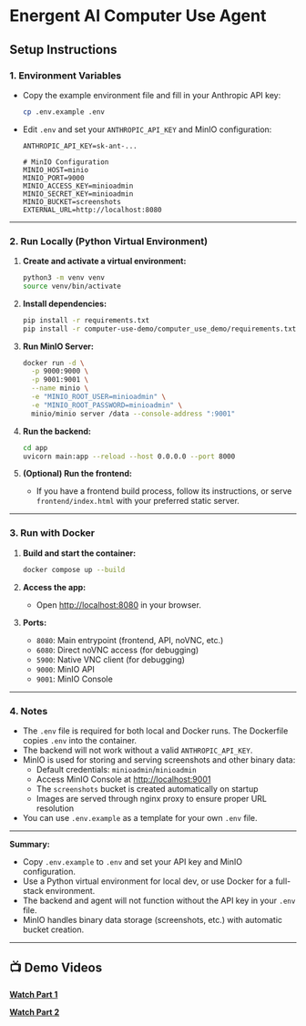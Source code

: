 # Energent AI Computer Use Agent

## Setup Instructions

### 1. **Environment Variables**

- Copy the example environment file and fill in your Anthropic API key:
  ```bash
  cp .env.example .env
  ```
- Edit `.env` and set your `ANTHROPIC_API_KEY` and MinIO configuration:
  ```
  ANTHROPIC_API_KEY=sk-ant-...

  # MinIO Configuration
  MINIO_HOST=minio
  MINIO_PORT=9000
  MINIO_ACCESS_KEY=minioadmin
  MINIO_SECRET_KEY=minioadmin
  MINIO_BUCKET=screenshots
  EXTERNAL_URL=http://localhost:8080
  ```

---

### 2. **Run Locally (Python Virtual Environment)**

1. **Create and activate a virtual environment:**
   ```bash
   python3 -m venv venv
   source venv/bin/activate
   ```

2. **Install dependencies:**
   ```bash
   pip install -r requirements.txt
   pip install -r computer-use-demo/computer_use_demo/requirements.txt
   ```

3. **Run MinIO Server:**
   ```bash
   docker run -d \
     -p 9000:9000 \
     -p 9001:9001 \
     --name minio \
     -e "MINIO_ROOT_USER=minioadmin" \
     -e "MINIO_ROOT_PASSWORD=minioadmin" \
     minio/minio server /data --console-address ":9001"
   ```

4. **Run the backend:**
   ```bash
   cd app
   uvicorn main:app --reload --host 0.0.0.0 --port 8000
   ```

5. **(Optional) Run the frontend:**
   - If you have a frontend build process, follow its instructions, or serve `frontend/index.html` with your preferred static server.

---

### 3. **Run with Docker**

1. **Build and start the container:**
   ```bash
   docker compose up --build
   ```

2. **Access the app:**
   - Open [http://localhost:8080](http://localhost:8080) in your browser.

3. **Ports:**
   - `8080`: Main entrypoint (frontend, API, noVNC, etc.)
   - `6080`: Direct noVNC access (for debugging)
   - `5900`: Native VNC client (for debugging)
   - `9000`: MinIO API
   - `9001`: MinIO Console

---

### 4. **Notes**

- The `.env` file is required for both local and Docker runs. The Dockerfile copies `.env` into the container.
- The backend will not work without a valid `ANTHROPIC_API_KEY`.
- MinIO is used for storing and serving screenshots and other binary data:
  - Default credentials: `minioadmin`/`minioadmin`
  - Access MinIO Console at [http://localhost:9001](http://localhost:9001)
  - The `screenshots` bucket is created automatically on startup
  - Images are served through nginx proxy to ensure proper URL resolution
- You can use `.env.example` as a template for your own `.env` file.

---

**Summary:**  
- Copy `.env.example` to `.env` and set your API key and MinIO configuration.
- Use a Python virtual environment for local dev, or use Docker for a full-stack environment.
- The backend and agent will not function without the API key in your `.env` file.
- MinIO handles binary data storage (screenshots, etc.) with automatic bucket creation.

---

## 📺 Demo Videos

[**Watch Part 1**](https://www.loom.com/share/7263bb5996334ff787b9f482eae79902?sid=a7cd9717-773a-476f-aec1-700c941627db)

[**Watch Part 2**](https://www.loom.com/share/c5c1fee045a24fdfa603e8360a9279e6?sid=a6ea28eb-ff37-4191-9892-777e43e22a6e)
